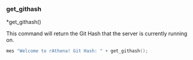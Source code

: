 ### get_githash
*get_githash()

This command will return the Git Hash that the server is currently running on.

```c
mes "Welcome to rAthena! Git Hash: " + get_githash();
```
